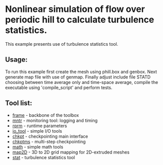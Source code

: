 # Nonlinear simulation of flow over periodic hill to calculate turbulence statistics.

This example presents use of turbulence statistics tool.

## Usage:
To run this example first create the mesh using phill.box and genbox. Next generate map file with use of genmap. Finally adjust include file STATD choosing between time average only and time-space average, compile the executable using 'compile_script' and perform tests.

## Tool list:
* [frame](https://kth-nek5000.github.io/KTH_Framework/group__frame.html) - backbone of the toolbox
* [mntr](https://kth-nek5000.github.io/KTH_Framework/group__mntr.html) - monitoring tool: logging and timing
* [rprm](https://kth-nek5000.github.io/KTH_Framework/group__rprm.html) - runtime parameters
* [io_tool](https://kth-nek5000.github.io/KTH_Framework/group__io__tools.html) - simple I/O tools
* [chkpt](https://kth-nek5000.github.io/KTH_Framework/group__chkpt.html) - checkpointing main interface
* [chkptms](https://kth-nek5000.github.io/KTH_Framework/group__chkptms.html) - multi-step checkpointing
* [math](https://kth-nek5000.github.io/KTH_Framework/group__math.html) - simple math tools
* [map2D](https://kth-nek5000.github.io/KTH_Framework/group__map2d.html) - 3D to 2D grid mapping for 2D-extruded meshes
* [stat](https://kth-nek5000.github.io/KTH_Framework/group__stat.html) - turbulence statistics tool